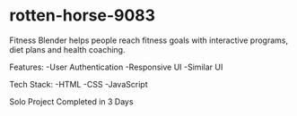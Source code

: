 # rotten-horse-9083
Fitness Blender helps people reach fitness goals with interactive programs, diet plans and health coaching.

Features:
-User Authentication
-Responsive UI
-Similar UI

Tech Stack:
-HTML
-CSS
-JavaScript

Solo Project Completed in 3 Days
